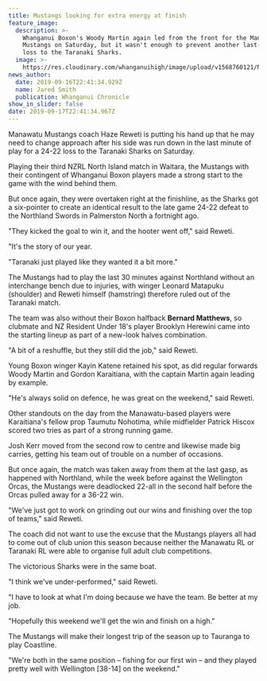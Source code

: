```yaml
---
title: Mustangs looking for extra energy at finish
feature_image:
  description: >-
    Whanganui Boxon's Woody Martin again led from the front for the Manawatu
    Mustangs on Saturday, but it wasn't enough to prevent another last-minute
    loss to the Taranaki Sharks.
  image: >-
    https://res.cloudinary.com/whanganuihigh/image/upload/v1568760121/News/Woody_Martin.ex.Chron_17.9.19.jpg
news_author:
  date: 2019-09-16T22:41:34.929Z
  name: Jared Smith
  publication: Whanganui Chronicle
show_in_slider: false
date: 2019-09-17T22:41:34.967Z
---
```

Manawatu Mustangs coach Haze Reweti is putting his hand up that he may need to change approach after his side was run down in the last minute of play for a 24-22 loss to the Taranaki Sharks on Saturday.

Playing their third NZRL North Island match in Waitara, the Mustangs with their contingent of Whanganui Boxon players made a strong start to the game with the wind behind them.

But once again, they were overtaken right at the finishline, as the Sharks got a six-pointer to create an identical result to the late game 24-22 defeat to the Northland Swords in Palmerston North a fortnight ago.

"They kicked the goal to win it, and the hooter went off," said Reweti.

"It's the story of our year.

"Taranaki just played like they wanted it a bit more."

The Mustangs had to play the last 30 minutes against Northland without an interchange bench due to injuries, with winger Leonard Matapuku (shoulder) and Reweti himself (hamstring) therefore ruled out of the Taranaki match.

The team was also without their Boxon halfback **Bernard Matthews**, so clubmate and NZ Resident Under 18's player Brooklyn Herewini came into the starting lineup as part of a new-look halves combination.

"A bit of a reshuffle, but they still did the job," said Reweti.

Young Boxon winger Kayin Katene retained his spot, as did regular forwards Woody Martin and Gordon Karaitiana, with the captain Martin again leading by example.

"He's always solid on defence, he was great on the weekend," said Reweti.

Other standouts on the day from the Manawatu-based players were Karaitiana's fellow prop Taumutu Nohotima, while midfielder Patrick Hiscox scored two tries as part of a strong running game.

Josh Kerr moved from the second row to centre and likewise made big carries, getting his team out of trouble on a number of occasions.

But once again, the match was taken away from them at the last gasp, as happened with Northland, while the week before against the Wellington Orcas, the Mustangs were deadlocked 22-all in the second half before the Orcas pulled away for a 36-22 win.

"We've just got to work on grinding out our wins and finishing over the top of teams," said Reweti.

The coach did not want to use the excuse that the Mustangs players all had to come out of club union this season because neither the Manawatu RL or Taranaki RL were able to organise full adult club competitions.

The victorious Sharks were in the same boat.

"I think we've under-performed," said Reweti.

"I have to look at what I'm doing because we have the team. Be better at my job.

"Hopefully this weekend we'll get the win and finish on a high."

The Mustangs will make their longest trip of the season up to Tauranga to play Coastline.

"We're both in the same position – fishing for our first win – and they played pretty well with Wellington [38-14] on the weekend."
